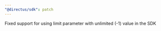 ```yaml
---
"@directus/sdk": patch
---
```


Fixed support for using limit parameter with unlimited (-1) value in the SDK
